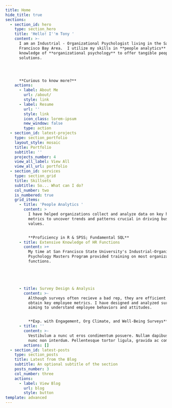 ```yaml
---
title: Home
hide_title: true
sections:
  - section_id: hero
    type: section_hero
    title: 'Hello! I''m Tony '
    content: >-
      I am an Industrial - Organizational Psychologist living in the San
      Francisco Bay Area.  I utilize my skills in **people analytics** and
      knowledge of **organizational psychology** to offer tangible people
      solutions.




      **Curious to know more?**
    actions:
      - label: About Me
        url: /about/
        style: link
      - label: Resume
        url: ''
        style: link
        icon_class: lorem-ipsum
        new_window: false
        type: action
  - section_id: latest-projects
    type: section_portfolio
    layout_style: mosaic
    title: Portfolio
    subtitle: ''
    projects_number: 4
    view_all_label: View All
    view_all_url: portfolio
  - section_id: services
    type: section_grid
    title: Skillsets
    subtitle: So... What can I do?
    col_number: two
    is_numbered: true
    grid_items:
      - title: 'People Analytics '
        content: >
          I have helped organizations collect and analyze data on key human
          metrics to uncover trends and patterns crucial in driving business
          values. 


          **Proficiency in R & SPSS; Fundamental SQL**
      - title: Extensive Knowledge of HR Functions
        content: >+
          My time at San Francisco State University's Industrial-Organizational
          Psychology Masters Program provided training on most organizational HR
          functions. 





      - title: Survey Design & Analysis
        content: >-
          Although surveys often recieve a bad rep, they are efficient tools to
          obtain key employee metrics. I have designed and analyzed surveys
          aiming to understand employee behaviors and attitudes. 


          **Exp. with Engagement, Org Climate, and Well-Being Surveys**
      - title: ''
        content: >-
          Vestibulum a nunc ut eros condimentum posuere. Nullam dapibus quis
          nunc non interdum. Pellentesque tortor ligula, gravida ac commodo eu.
        actions: []
  - section_id: latest-posts
    type: section_posts
    title: Latest from the Blog
    subtitle: An optional subtitle of the section
    posts_number: 3
    col_number: three
    actions:
      - label: View Blog
        url: blog
        style: button
template: advanced
---
```

